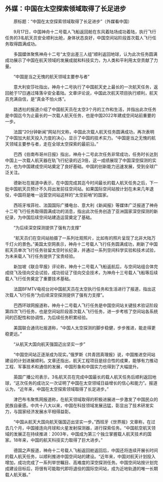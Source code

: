 ## 外媒：中国在太空探索领域取得了长足进步
　　原标题：“中国在太空探索领域取得了长足进步”（外媒看中国）

　　9月17日，中国神舟十二号载人飞船返回舱在东风着陆场成功着陆，执行飞行任务的3名航天员安全顺利出舱，身体状态良好，中国空间站阶段首次载人飞行任务取得圆满成功。

　　多国媒体聚焦神舟十二号“太空出差三人组”顺利返回地球，认为此次任务圆满成功展示了中国在航天领域的发展成就和科技实力，为人类和平利用太空贡献了力量。

　　“中国是当之无愧的航天领域主要参与者”

　　意大利安莎社指出，神舟十二号执行了中国航天史上最长的一次航天任务，返回舱于17日通过降落伞安全着陆。文章评论说，中国此次航天项目执行顺利，航天员充满自信，是“真金不怕火炼”。

　　路透社的报道介绍了中国航天员在太空3个月的工作和生活，并指出此次任务是中国迄今为止最长的一次载人航天任务，也是中国2022年建成空间站前重要的一步。

　　法国“20分钟新闻”网站刊文称，中国此次载人航天任务圆满成功，再次表明了中国加大航天投入力度的决心，显示了中国的技术实力。“中国是当之无愧的航天领域主要参与者，走在全球太空探索的最前沿。”

　　巴西《伯南布哥州日报》指出，神舟十二号此次任务非常成功，任务时长达到中国上一次载人航天器在轨飞行纪录的近3倍，这一成绩展现了中国深空探测的实力，也为中国建成空间站奠定了良好基础。中国的创新能力迅速发展，受到全球广泛关注。

　　德新社在报道中表示，在中国完成其迄今时间最长的载人航天任务之后，下一批中国航天员预计不久将出发前往空间站。如果国际空间站按计划在未来几年退役，中国将是唯一运营空间站这样的“太空前哨”的国家。

　　西班牙埃菲社、法国国际广播电台、意大利《新闻报》等媒体广泛报道了神舟十二号飞行任务取得圆满成功的消息，指出此次任务创造了亚洲国家深空探测的新纪录，为中国后续空间站建造运营奠定了基础。

　　“为后续深空探测提供了强有力支撑”

　　“航天员们在空间站拍摄了一系列壮观照片，比如有的照片呈现了北非大陆万千灯火的景色。”美国太空网表示，神舟十二号载人飞行任务圆满成功，刷新了中国航天员单次飞行任务驻留太空时长纪录，并通过一系列空间科学实验和技术试验，为未来载人飞行任务提供了宝贵经验。

　　新加坡《联合早报》评论称，神舟十二号载人飞船返航后，与空间站组合体完成绕飞及径向交会试验，成功验证了径向交会技术，为神舟十三号载人飞船等后续载人飞行任务奠定了重要技术基础。

　　法国BFMTV电视台对中国航天员在太空执行任务和生活进行了报道，指出这次载人飞行任务“为后续深空探测提供了强有力支撑”。

　　巴西环球网报道称，神舟十二号载人飞行任务是中国空间站关键技术验证阶段第四次飞行任务，也是空间站阶段首次载人飞行任务，进一步考核了空间站各系统间的匹配性和协调性，为后续任务积累经验。

　　美国联合通讯社报道称，“中国人太空探测的脚步稳健，步步推进，能走得更稳更远。”

　　“从航天大国向航天强国迈出坚实一步”

　　“中国空间站正逐渐成为现实。”俄罗斯《共青团真理报》说，中国推进空间站建设的计划进展顺利。文章还指出，航天工程项目是综合性的成果，能够有力推动工程、军事技术和通信的发展，中国形象和中国实力也得到了大幅提升。

　　英国广播公司表示，3名航天员在完成中国最长的载人航天任务后顺利返回地球，“这次任务的成功又一次证明了中国在太空领域日益增长的信心和能力”。报道认为，“近年来，中国在太空探索领域取得了长足进步。”

　　津巴布韦聚焦网报道称，在航天领域取得的积极进展进一步激发了中国民众的民族自豪感。中共十八大以来，中国在科技领域发展迅猛，彰显出了技术研发实力，与国家经济发展水平相得益彰。

　　“中国从航天大国向航天强国迈出坚实一步。”西班牙《世界报》文章称，在过去几个月，中国接连向月球和火星发射探测器，进行探索任务。“中国航空航天领域的发展正在持续推进：2003年，中国成为第三个独立掌握载人航天技术的国家。18年来，中国的航天科技实力取得了巨大进步。”

　　德国之声报道，神舟十二号载人飞船返回舱返回后，中国还将连续开展长时间的载人航天任务，以顺利推进中国空间站的建设。“近年来，中国对航天计划投入增加，成功完成了一系列举世瞩目、高难度的深空探测任务。中国空间站按计划完成建设目标后，将很有可能取代即将退役的国际空间站，成为近地轨道的唯一长期载人航天器。”

　　

